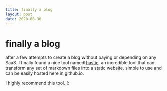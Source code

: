 ```yaml
---
title: finally a blog
layout: post
date: 2020-08-30
---
```


# finally a blog 

after a few attempts to create a blog without paying or depending on any SaaS. I finally found a nice tool named [hastie](https://github.com/mkaz/hastie). an incredible tool that can transform any set of markdown files into a static website. simple to use and can be easily hosted here in github.io.

I highly recommend this tool. (:
